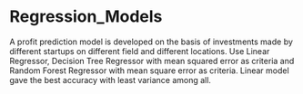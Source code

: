 # Regression_Models
A profit prediction model is developed on the basis of investments made by different startups on different field and different locations. Use Linear Regressor, Decision Tree Regressor with mean squared error as criteria and Random Forest Regressor with mean square error as criteria. Linear model gave the best accuracy with least variance among all.  
